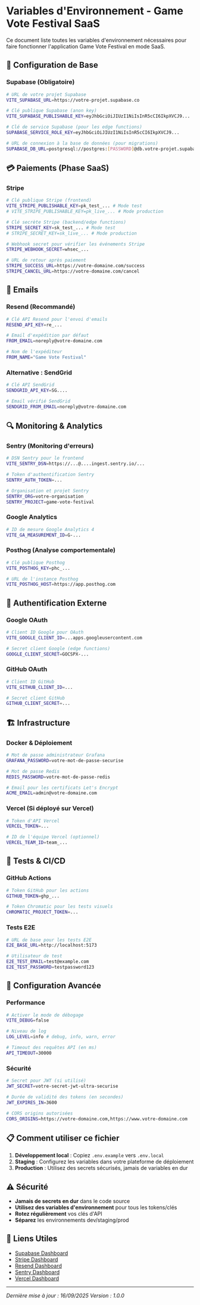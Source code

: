 # Variables d'Environnement - Game Vote Festival SaaS

Ce document liste toutes les variables d'environnement nécessaires pour faire fonctionner l'application Game Vote Festival en mode SaaS.

## 🚀 Configuration de Base

### Supabase (Obligatoire)
```bash
# URL de votre projet Supabase
VITE_SUPABASE_URL=https://votre-projet.supabase.co

# Clé publique Supabase (anon key)
VITE_SUPABASE_PUBLISHABLE_KEY=eyJhbGciOiJIUzI1NiIsInR5cCI6IkpXVCJ9...

# Clé de service Supabase (pour les edge functions)
SUPABASE_SERVICE_ROLE_KEY=eyJhbGciOiJIUzI1NiIsInR5cCI6IkpXVCJ9...

# URL de connexion à la base de données (pour migrations)
SUPABASE_DB_URL=postgresql://postgres:[PASSWORD]@db.votre-projet.supabase.co:5432/postgres
```

## 💳 Paiements (Phase SaaS)

### Stripe
```bash
# Clé publique Stripe (frontend)
VITE_STRIPE_PUBLISHABLE_KEY=pk_test_... # Mode test
# VITE_STRIPE_PUBLISHABLE_KEY=pk_live_... # Mode production

# Clé secrète Stripe (backend/edge functions)
STRIPE_SECRET_KEY=sk_test_... # Mode test
# STRIPE_SECRET_KEY=sk_live_... # Mode production

# Webhook secret pour vérifier les événements Stripe
STRIPE_WEBHOOK_SECRET=whsec_...

# URL de retour après paiement
STRIPE_SUCCESS_URL=https://votre-domaine.com/success
STRIPE_CANCEL_URL=https://votre-domaine.com/cancel
```

## 📧 Emails

### Resend (Recommandé)
```bash
# Clé API Resend pour l'envoi d'emails
RESEND_API_KEY=re_...

# Email d'expédition par défaut
FROM_EMAIL=noreply@votre-domaine.com

# Nom de l'expéditeur
FROM_NAME="Game Vote Festival"
```

### Alternative : SendGrid
```bash
# Clé API SendGrid
SENDGRID_API_KEY=SG....

# Email vérifié SendGrid
SENDGRID_FROM_EMAIL=noreply@votre-domaine.com
```

## 🔍 Monitoring & Analytics

### Sentry (Monitoring d'erreurs)
```bash
# DSN Sentry pour le frontend
VITE_SENTRY_DSN=https://...@....ingest.sentry.io/...

# Token d'authentification Sentry
SENTRY_AUTH_TOKEN=...

# Organisation et projet Sentry
SENTRY_ORG=votre-organisation
SENTRY_PROJECT=game-vote-festival
```

### Google Analytics
```bash
# ID de mesure Google Analytics 4
VITE_GA_MEASUREMENT_ID=G-...
```

### Posthog (Analyse comportementale)
```bash
# Clé publique Posthog
VITE_POSTHOG_KEY=phc_...

# URL de l'instance Posthog
VITE_POSTHOG_HOST=https://app.posthog.com
```

## 🔐 Authentification Externe

### Google OAuth
```bash
# Client ID Google pour OAuth
VITE_GOOGLE_CLIENT_ID=...apps.googleusercontent.com

# Secret client Google (edge functions)
GOOGLE_CLIENT_SECRET=GOCSPX-...
```

### GitHub OAuth
```bash
# Client ID GitHub
VITE_GITHUB_CLIENT_ID=...

# Secret client GitHub
GITHUB_CLIENT_SECRET=...
```

## 🏗️ Infrastructure

### Docker & Déploiement
```bash
# Mot de passe administrateur Grafana
GRAFANA_PASSWORD=votre-mot-de-passe-securise

# Mot de passe Redis
REDIS_PASSWORD=votre-mot-de-passe-redis

# Email pour les certificats Let's Encrypt
ACME_EMAIL=admin@votre-domaine.com
```

### Vercel (Si déployé sur Vercel)
```bash
# Token d'API Vercel
VERCEL_TOKEN=...

# ID de l'équipe Vercel (optionnel)
VERCEL_TEAM_ID=team_...
```

## 🧪 Tests & CI/CD

### GitHub Actions
```bash
# Token GitHub pour les actions
GITHUB_TOKEN=ghp_...

# Token Chromatic pour les tests visuels
CHROMATIC_PROJECT_TOKEN=...
```

### Tests E2E
```bash
# URL de base pour les tests E2E
E2E_BASE_URL=http://localhost:5173

# Utilisateur de test
E2E_TEST_EMAIL=test@example.com
E2E_TEST_PASSWORD=testpassword123
```

## 🔧 Configuration Avancée

### Performance
```bash
# Activer le mode de débogage
VITE_DEBUG=false

# Niveau de log
LOG_LEVEL=info # debug, info, warn, error

# Timeout des requêtes API (en ms)
API_TIMEOUT=30000
```

### Sécurité
```bash
# Secret pour JWT (si utilisé)
JWT_SECRET=votre-secret-jwt-ultra-securise

# Durée de validité des tokens (en secondes)
JWT_EXPIRES_IN=3600

# CORS origins autorisées
CORS_ORIGINS=https://votre-domaine.com,https://www.votre-domaine.com
```

## 📋 Comment utiliser ce fichier

1. **Développement local** : Copiez `.env.example` vers `.env.local`
2. **Staging** : Configurez les variables dans votre plateforme de déploiement
3. **Production** : Utilisez des secrets sécurisés, jamais de variables en dur

## ⚠️ Sécurité

- **Jamais de secrets en dur** dans le code source
- **Utilisez des variables d'environnement** pour tous les tokens/clés
- **Rotez régulièrement** vos clés d'API
- **Séparez** les environnements dev/staging/prod

## 🔗 Liens Utiles

- [Supabase Dashboard](https://app.supabase.com/)
- [Stripe Dashboard](https://dashboard.stripe.com/)
- [Resend Dashboard](https://resend.com/dashboard)
- [Sentry Dashboard](https://sentry.io/)
- [Vercel Dashboard](https://vercel.com/dashboard)

---

*Dernière mise à jour : 16/09/2025*
*Version : 1.0.0*